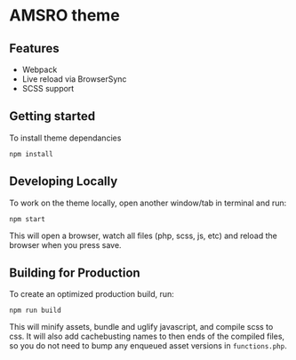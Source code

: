 # AMSRO theme

## Features
- Webpack
- Live reload via BrowserSync
- SCSS support

## Getting started
To install theme dependancies
```
npm install
```

## Developing Locally
To work on the theme locally, open another window/tab in terminal and run:

```
npm start
```

This will open a browser, watch all files (php, scss, js, etc) and reload the 
browser when you press save. 

## Building for Production
To create an optimized production build, run:

```
npm run build
```

This will minify assets, bundle and uglify javascript, and compile scss to css.
It will also add cachebusting names to then ends of the compiled files, so you
do not need to bump any enqueued asset versions in `functions.php`.


